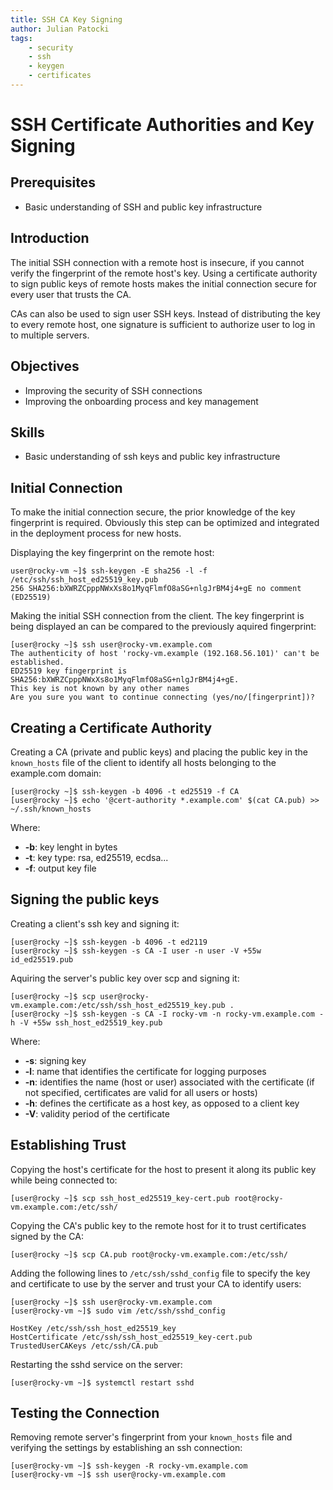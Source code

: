 ```yaml
---
title: SSH CA Key Signing
author: Julian Patocki
tags:
	- security
	- ssh
	- keygen
	- certificates
---
```


# SSH Certificate Authorities and Key Signing

## Prerequisites

* Basic understanding of SSH and public key infrastructure


## Introduction

The initial SSH connection with a remote host is insecure, if you cannot verify the fingerprint of the remote host's key. Using a certificate authority to sign public keys of remote hosts makes the initial connection secure for every user that trusts the CA.

CAs can also be used to sign user SSH keys. Instead of distributing the key to every remote host, one signature is sufficient to authorize user to log in to multiple servers.


## Objectives

* Improving the security of SSH connections
* Improving the onboarding process and key management


## Skills

+ Basic understanding of ssh keys and public key infrastructure


## Initial Connection

To make the initial connection secure, the prior knowledge of the key fingerprint is required. Obviously this step can be optimized and integrated in the deployment process for new hosts.

Displaying the key fingerprint on the remote host:

```
user@rocky-vm ~]$ ssh-keygen -E sha256 -l -f /etc/ssh/ssh_host_ed25519_key.pub 
256 SHA256:bXWRZCpppNWxXs8o1MyqFlmfO8aSG+nlgJrBM4j4+gE no comment (ED25519)
```

Making the initial SSH connection from the client. The key fingerprint is being displayed an can be compared to the previously aquired fingerprint:

```
[user@rocky ~]$ ssh user@rocky-vm.example.com
The authenticity of host 'rocky-vm.example (192.168.56.101)' can't be established.
ED25519 key fingerprint is SHA256:bXWRZCpppNWxXs8o1MyqFlmfO8aSG+nlgJrBM4j4+gE.
This key is not known by any other names
Are you sure you want to continue connecting (yes/no/[fingerprint])?
```

## Creating a Certificate Authority

Creating a CA (private and public keys) and placing the public key in the `known_hosts` file of the client to identify all hosts belonging to the example.com domain:

```
[user@rocky ~]$ ssh-keygen -b 4096 -t ed25519 -f CA
[user@rocky ~]$ echo '@cert-authority *.example.com' $(cat CA.pub) >> ~/.ssh/known_hosts
```

Where:

- **-b**: key lenght in bytes
- **-t**: key type: rsa, ed25519, ecdsa...
- **-f**: output key file


## Signing the public keys

Creating a client's ssh key and signing it:

```
[user@rocky ~]$ ssh-keygen -b 4096 -t ed2119
[user@rocky ~]$ ssh-keygen -s CA -I user -n user -V +55w  id_ed25519.pub
```

Aquiring the server's public key over scp and signing it:

```
[user@rocky ~]$ scp user@rocky-vm.example.com:/etc/ssh/ssh_host_ed25519_key.pub .
[user@rocky ~]$ ssh-keygen -s CA -I rocky-vm -n rocky-vm.example.com -h -V +55w ssh_host_ed25519_key.pub
```

Where:

- **-s**: signing key
- **-l**: name that identifies the certificate for logging purposes
- **-n**: identifies the name (host or user) associated with the certificate (if not specified, certificates are valid for all users or hosts)
- **-h**: defines the certificate as a host key, as opposed to a client key
- **-V**: validity period of the certificate


## Establishing Trust

Copying the host's certificate for the host to present it along its public key while being connected to:

```
[user@rocky ~]$ scp ssh_host_ed25519_key-cert.pub root@rocky-vm.example.com:/etc/ssh/
```

Copying the CA's public key to the remote host for it to trust certificates signed by the CA:

```
[user@rocky ~]$ scp CA.pub root@rocky-vm.example.com:/etc/ssh/
```

Adding the following lines to `/etc/ssh/sshd_config` file to specify the key and certificate to use by the server and trust your CA to identify users:

```
[user@rocky ~]$ ssh user@rocky-vm.example.com
[user@rocky-vm ~]$ sudo vim /etc/ssh/sshd_config
```

```
HostKey /etc/ssh/ssh_host_ed25519_key
HostCertificate /etc/ssh/ssh_host_ed25519_key-cert.pub
TrustedUserCAKeys /etc/ssh/CA.pub
```

Restarting the sshd service on the server:

```#!/bin/bash
[user@rocky-vm ~]$ systemctl restart sshd
```


## Testing the Connection

Removing remote server's fingerprint from your `known_hosts` file and verifying the settings by establishing an ssh connection:

```
[user@rocky-vm ~]$ ssh-keygen -R rocky-vm.example.com
[user@rocky-vm ~]$ ssh user@rocky-vm.example.com
```